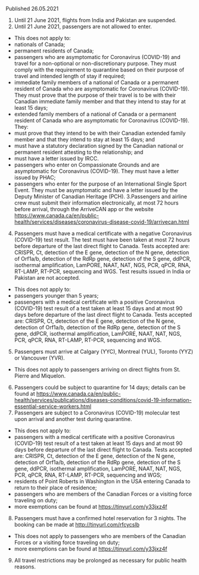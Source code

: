 Published 26.05.2021
1. Until 21 June 2021, flights from India and Pakistan are suspended.
2. Until 21 June 2021, passengers are not allowed to enter.
- This does not apply to:
- nationals of Canada;
- permanent residents of Canada;
- passengers who are asymptomatic for Coronavirus (COVID-19) and travel for a non-optional or non-discretionary purpose. They must comply with the requirement to quarantine based on their purpose of travel and intended length of stay if required;
- immediate family members of a national of Canada or a permanent resident of Canada who are asymptomatic for Coronavirus (COVID-19). They must prove that the purpose of their travel is to be with their Canadian immediate family member and that they intend to stay for at least 15 days;
- extended family members of a national of Canada or a permanent resident of Canada who are asymptomatic for Coronavirus (COVID-19). They:
 - must prove that they intend to be with their Canadian extended family member and that they intend to stay at least 15 days; and 
 - must have a statutory declaration signed by the Canadian national or permanent resident attesting to the relationship; and 
 - must have a letter issued by IRCC. 
- passengers who enter on Compassionate Grounds and are asymptomatic for Coronavirus (COVID-19). They must have a letter issued by PHAC;
- passengers who enter for the purpose of an International Single Sport Event. They must be asymptomatic and have a letter issued by the Deputy Minister of Canadian Heritage (PCH).
3.Passengers and airline crew must submit their information electronically, at most 72 hours before arrival, through the ArriveCAN app or the website <a href="https://www.canada.ca/en/public-health/services/diseases/coronavirus-disease-covid-19/arrivecan.html">https://www.canada.ca/en/public-health/services/diseases/coronavirus-disease-covid-19/arrivecan.html</a>
4. Passengers must have a medical certificate with a negative Coronavirus (COVID-19) test result. The test must have been taken at most 72 hours before departure of the last direct flight to Canada. Tests accepted are: CRISPR, Ct, detection of the E gene, detection of the N gene, detection of Orf1a/b, detection of the RdRp gene, detection of the S gene, ddPCR, isothermal amplification, LamPORE, NAAT, NAT, NGS, PCR, qPCR, RNA, RT-LAMP, RT-PCR, sequencing and WGS. Test results issued in India or Pakistan are not accepted.
- This does not apply to:
- passengers younger than 5 years;
- passengers with a medical certificate with a positive Coronavirus (COVID-19) test result of a test taken at least 15 days and at most 90 days before departure of the last direct flight to Canada. Tests accepted are: CRISPR, Ct, detection of the E gene, detection of the N gene, detection of Orf1a/b, detection of the RdRp gene, detection of the S gene, ddPCR, isothermal amplification, LamPORE, NAAT, NAT, NGS, PCR, qPCR, RNA, RT-LAMP, RT-PCR, sequencing and WGS.
5. Passengers must arrive at Calgary (YYC), Montreal (YUL), Toronto (YYZ) or Vancouver (YVR).
- This does not apply to passengers arriving on direct flights from St. Pierre and Miquelon.
6. Passengers could be subject to quarantine for 14 days; details can be found at <a href="https://www.canada.ca/en/public-health/services/publications/diseases-conditions/covid-19-information-essential-service-workers.html">https://www.canada.ca/en/public-health/services/publications/diseases-conditions/covid-19-information-essential-service-workers.html</a>
7. Passengers are subject to a Coronavirus (COVID-19) molecular test upon arrival and another test during quarantine.
- This does not apply to:
- passengers with a medical certificate with a positive Coronavirus (COVID-19) test result of a test taken at least 15 days and at most 90 days before departure of the last direct flight to Canada. Tests accepted are: CRISPR, Ct, detection of the E gene, detection of the N gene, detection of Orf1a/b, detection of the RdRp gene, detection of the S gene, ddPCR, isothermal amplification, LamPORE, NAAT, NAT, NGS, PCR, qPCR, RNA, RT-LAMP, RT-PCR, sequencing and WGS;
- residents of Point Roberts in Washington in the USA entering Canada to return to their place of residence;
- passengers who are members of the Canadian Forces or a visiting force traveling on duty;
- more exemptions can be found at <a href="https://tinyurl.com/y33jxz4f">https://tinyurl.com/y33jxz4f</a>
8. Passengers must have a confirmed hotel reservation for 3 nights. The booking can be made at <a href="http://tinyurl.com/rfcycslb">http://tinyurl.com/rfcycslb</a>
- This does not apply to passengers who are members of the Canadian Forces or a visiting force traveling on duty;
- more exemptions can be found at <a href="https://tinyurl.com/y33jxz4f">https://tinyurl.com/y33jxz4f</a>
9. All travel restrictions may be prolonged as necessary for public health reasons.


